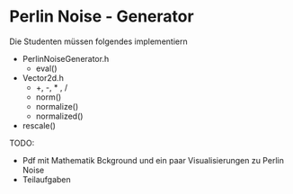 # Perlin Noise - Generator

Die Studenten müssen folgendes implementiern

* PerlinNoiseGenerator.h
    * eval()
* Vector2d.h
    * +, -, * , /
    * norm()
    * normalize()
    * normalized()
* rescale()

TODO: 
* Pdf mit Mathematik Bckground und ein paar Visualisierungen zu Perlin Noise
* Teilaufgaben